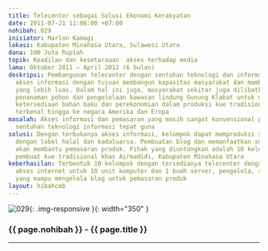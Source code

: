 ```yaml
---
title: Telecenter sebagai Solusi Ekonomi Kerakyatan
date: 2011-07-21 11:08:00 +07:00
nohibah: 029
inisiator: Marlon Kamagi
lokasi: Kabupaten Minahasa Utara, Sulawesi Utara
dana: 100 Juta Rupiah
topik: Keadilan dan kesetaraaan  akses terhadap media
lama: Oktober 2011 – April 2012 (6 bulan)
deskripsi: Pembangunan telecenter dengan sentuhan teknologi dan informasi untuk membuka
  akses informasi dengan tujuan membangun kapasitas masyarakat dan mambuka akses pasar
  yang lebih luas. Dalam hal ini juga, masyarakat sekitar juga dilibatkan dalam program
  penanaman pohon dan pengelolaan kawasan lindung Gunung Klabat untuk menjamin keberlanjutan
  ketersediaan bahan baku dan perekonomian dalam produksi kue tradisional yang sudah
  terkenal hingga ke negara Amerika dan Eropa
masalah: Akses informasi dan pemasaran yang masih sangat konvensional perlu mendapat
  sentuhan teknologi informasi tepat guna
solusi: Dengan terbukanya akses informasi, kelompok dapat memproduksi sesuai standar
  dengan label halal dan kadaluarsa. Pembuatan blog dan memanfaatkan social networking
  akan membantu pemasaran produk. Pihak yang diuntungkan adalah 10 kelompok masyarakat
  pembuat kue tradisional khas Airmadidi, Kabupaten Minahasa Utara
keberhasilan: Terbentuk 10 kelompok dengan tersedianya telecenter dengan fasilitas
  akses internet untuk 10 unit komputer dan 1 buah server, pengelola, serta kelompok
  yang mampu mengelola blog untuk pemasaran produk
layout: hibahcmb
---
```


![029](/static/img/hibahcmb/029.png){: .img-responsive }{: width="350" }

### {{ page.nohibah }} - {{ page.title }}

---
